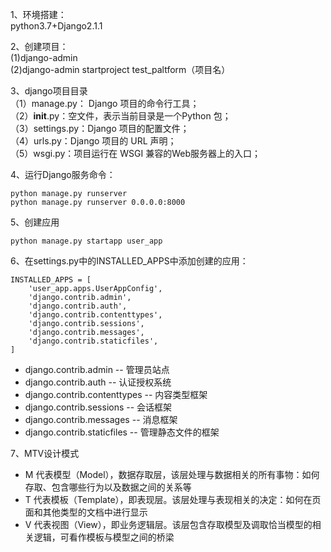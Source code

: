 1、环境搭建：<br>
python3.7+Django2.1.1<br>

2、创建项目：<br>
(1)django-admin<br>
(2)django-admin startproject test_paltform（项目名）<br>

3、django项目目录<br>
（1）manage.py： Django 项目的命令行工具；<br>
（2）__init__.py：空文件，表示当前目录是一个Python 包；<br>
（3）settings.py：Django 项目的配置文件；<br>
（4）urls.py：Django 项目的 URL 声明；<br>
（5）wsgi.py：项目运行在 WSGI 兼容的Web服务器上的入口；<br>

4、运行Django服务命令：
```
python manage.py runserver
python manage.py runserver 0.0.0.0:8000
```

5、创建应用
```
python manage.py startapp user_app
```

6、在settings.py中的INSTALLED_APPS中添加创建的应用：
```
INSTALLED_APPS = [
    'user_app.apps.UserAppConfig',
    'django.contrib.admin',
    'django.contrib.auth',
    'django.contrib.contenttypes',
    'django.contrib.sessions',
    'django.contrib.messages',
    'django.contrib.staticfiles',
]
```
- django.contrib.admin -- 管理员站点
- django.contrib.auth -- 认证授权系统
- django.contrib.contenttypes -- 内容类型框架
- django.contrib.sessions -- 会话框架
- django.contrib.messages -- 消息框架
- django.contrib.staticfiles -- 管理静态文件的框架

7、MTV设计模式
 - M 代表模型（Model），数据存取层，该层处理与数据相关的所有事物：如何存取、包含哪些行为以及数据之间的关系等
 - T 代表模板（Template），即表现层。该层处理与表现相关的决定：如何在页面和其他类型的文档中进行显示
 - V 代表视图（View），即业务逻辑层。该层包含存取模型及调取恰当模型的相关逻辑，可看作模板与模型之间的桥梁


